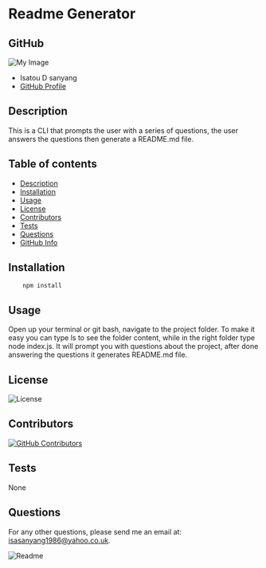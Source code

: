 
  # Readme Generator
  ## GitHub
  ![My Image](https://avatars2.githubusercontent.com/u/18455437?v=4&s=80)
- Isatou D sanyang
- [GitHub Profile](https://github.com/ayshasanyang)

## Description

This is a CLI that prompts the user with a series of questions, the user answers the questions then generate a README.md file.
## Table of contents
- [Description](#Description)
- [Installation](#Installation)
- [Usage](#Usage)
- [License](#License)
- [Contributors](#Contributors)
- [Tests](#Tests)
- [Questions](#questions)
- [GitHub Info](#GitHub) 
## Installation
        npm install
## Usage
Open up your terminal or git bash, navigate to the project folder. To make it easy you can type ls to see the folder content, while in the right folder type node index.js. It will prompt you with questions about the project, after done answering the questions it generates README.md file.
## License
![License](https://img.shields.io/badge/License-MIT-blue.svg "License Badge")

## Contributors
[![GitHub Contributors](https://img.shields.io/badge/madeby-@ayshasanyang-orange)](ayshasanyang)

## Tests

None
## Questions
For any other questions, please send me an email at: isasanyang1986@yahoo.co.uk.

![Readme](images/readmegenerator.gif )